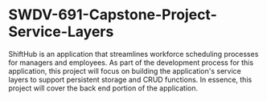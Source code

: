 # SWDV-691-Capstone-Project-Service-Layers

ShiftHub is an application that streamlines workforce scheduling processes for managers and employees. As part of the development process for this application, this project will focus on building the application's service layers to support persistent storage and CRUD functions. In essence, this project will cover the back end portion of the application. 
